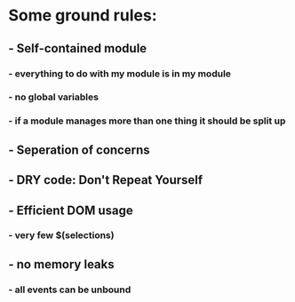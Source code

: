 # Some ground rules:

## - Self-contained module

### - everything to do with my module is in my module

### - no global variables

### - if a module manages more than one thing it should be split up

## - Seperation of concerns

## - DRY code: Don't Repeat Yourself

## - Efficient DOM usage

### - very few $(selections)

## - no memory leaks

### - all events can be unbound
